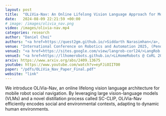 ```yaml
---
layout: post
title:  "OLiVia-Nav: An Online Lifelong Vision Language Approach for Mobile Robot Social Navigation"
date:   2024-08-09 22:21:59 +00:00
# image: /images/olivia_nav.png
video: /images/olivia-nav.mp4
categories: research
author: "Daniel Choi"
authors: "<a href=https://quest2gm.github.io/>Siddarth Narasimhan</a>, <a href=https://aarontan-git.github.io/>Aaron Hao Tan</a>, <strong>Daniel Choi</strong>, <a href=https://scholar.google.ca/citations?user=1pCgjH0AAAAJ&hl=en>Goldie Nejat</a>"
venue: "International Conference on Robotics and Automation 2025, (Pending)"
venue2: "<a href=https://sites.google.com/view/langrob-corl24/>LangRob @ CoRL 2024</a>: Workshop on Language and Robot Learning"
venue3: "<a href=https://llhomerobots.github.io/>LLHomeRobots @ CoRL 2024</a>: Workshop on Lifelong Learning for Home Robots <strong>(Spotlight)</strong>"
arxiv: https://www.arxiv.org/abs/2409.13675
youtube: https://www.youtube.com/watch?v=eyFJiOIITO0
paper: "/pdfs/OLiVia_Nav_Paper_Final.pdf"
website: "link"
---
```

We introduce OLiVia-Nav, an online lifelong vision language architecture for mobile robot social navigation. By leveraging large vision-language models (VLMs) and a novel distillation process called SC-CLIP, OLiVia-Nav efficiently encodes social and environmental contexts, adapting to dynamic human environments. 